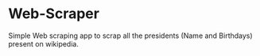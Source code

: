 # Web-Scraper
Simple Web scraping app to scrap all the presidents (Name and Birthdays) present on wikipedia.
